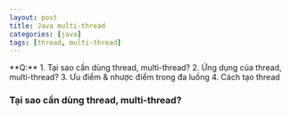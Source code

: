 ```yaml
---
layout: post
title: Java multi-thread
categories: [java]
tags: [thread, multi-thread]
---
```


<div class="question">
    **Q:**
    1. Tại sao cần dùng thread, multi-thread?
    2. Ứng dụng của thread, multi-thread?
    3. Ưu điểm & nhược điểm trong đa luồng
    4. Cách tạo thread
</div>

### Tại sao cần dùng thread, multi-thread?